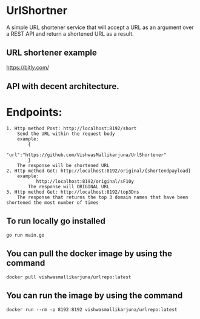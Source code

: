 # UrlShortner
A simple URL shortener service that will accept a URL as an argument over a REST API and return a shortened URL as a result.

## URL shortener example 
https://bitly.com/
## API with decent architecture.
 
 # Endpoints:
    1. Http method Post: http://localhost:8192/short
        Send the URL within the request body 
        example:
            {
	            "url":"https://github.com/VishwasMallikarjuna/UrlShortener"
            }
        The response will be shortened URL
    2. Http method Get: http://localhost:8192/original/{shortendpayload}
        example:
               http://localhost:8192/original/sF10y
            The response will ORIGINAL URL
    3. Http method Get: http://localhost:8192/top3Dns
        The response that returns the top 3 domain names that have been shortened the most number of times

## To run locally go installed
	go run main.go

## You can pull the docker image by using the command
    docker pull vishwasmallikarjuna/urlrepo:latest

## You can run the image by using the command
    docker run --rm -p 8192:8192 vishwasmallikarjuna/urlrepo:latest
